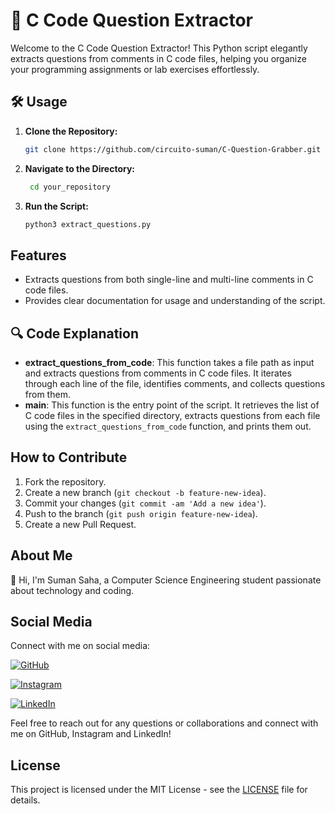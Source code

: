 # 🚀 C Code Question Extractor

Welcome to the C Code Question Extractor! This Python script elegantly extracts questions from comments in C code files, helping you organize your programming assignments or lab exercises effortlessly.

## 🛠️ Usage

1. **Clone the Repository:**
   ```bash
   git clone https://github.com/circuito-suman/C-Question-Grabber.git
   

2. **Navigate to the Directory:**
   ```bash
    cd your_repository

3. **Run the Script:**
   ```bash
   python3 extract_questions.py

   
## Features

- Extracts questions from both single-line and multi-line comments in C code files.
- Provides clear documentation for usage and understanding of the script.

## 🔍 Code Explanation

- **extract_questions_from_code**: This function takes a file path as input and extracts questions from comments in C code files. It iterates through each line of the file, identifies comments, and collects questions from them.
- **main**: This function is the entry point of the script. It retrieves the list of C code files in the specified directory, extracts questions from each file using the `extract_questions_from_code` function, and prints them out.

## How to Contribute

1. Fork the repository.
2. Create a new branch (`git checkout -b feature-new-idea`).
3. Commit your changes (`git commit -am 'Add a new idea'`).
4. Push to the branch (`git push origin feature-new-idea`).
5. Create a new Pull Request.

## About Me

👋 Hi, I'm Suman Saha, a Computer Science Engineering student passionate about technology and coding.


## Social Media

Connect with me on social media:

[![GitHub](https://img.shields.io/badge/GitHub-circuito-suman-brightgreen?logo=github&style=for-the-badge)](https://github.com/circuito-suman)

[![Instagram](https://img.shields.io/badge/Instagram-circuito_suman-red?logo=instagram&style=for-the-badge)](https://www.instagram.com/circuito_suman/)

[![LinkedIn](https://img.shields.io/badge/LinkedIn-SumanSaha-blue?logo=linkedin&style=for-the-badge)](http://www.linkedin.com/in/suman-saha-69ba5029a)


Feel free to reach out for any questions or collaborations and connect with me on GitHub, Instagram and  LinkedIn!


## License

This project is licensed under the MIT License - see the [LICENSE](LICENSE) file for details.
